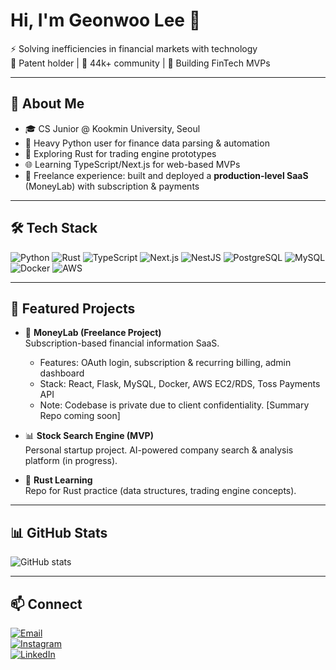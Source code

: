 # Hi, I'm Geonwoo Lee 👋

⚡ Solving inefficiencies in financial markets with technology  
📜 Patent holder | 👥 44k+ community | 🚀 Building FinTech MVPs

---

## 🚀 About Me
- 🎓 CS Junior @ Kookmin University, Seoul  
- 🐍 Heavy Python user for finance data parsing & automation  
- 🦀 Exploring Rust for trading engine prototypes  
- 🌐 Learning TypeScript/Next.js for web-based MVPs  
- 💼 Freelance experience: built and deployed a **production-level SaaS** (MoneyLab) with subscription & payments  

---

## 🛠 Tech Stack

![Python](https://img.shields.io/badge/Python-3776AB?style=for-the-badge&logo=python&logoColor=white)
![Rust](https://img.shields.io/badge/Rust-000000?style=for-the-badge&logo=rust&logoColor=white)
![TypeScript](https://img.shields.io/badge/TypeScript-3178C6?style=for-the-badge&logo=typescript&logoColor=white)
![Next.js](https://img.shields.io/badge/Next.js-000000?style=for-the-badge&logo=nextdotjs&logoColor=white)
![NestJS](https://img.shields.io/badge/NestJS-E0234E?style=for-the-badge&logo=nestjs&logoColor=white)
![PostgreSQL](https://img.shields.io/badge/PostgreSQL-4169E1?style=for-the-badge&logo=postgresql&logoColor=white)
![MySQL](https://img.shields.io/badge/MySQL-4479A1?style=for-the-badge&logo=mysql&logoColor=white)
![Docker](https://img.shields.io/badge/Docker-2496ED?style=for-the-badge&logo=docker&logoColor=white)
![AWS](https://img.shields.io/badge/AWS-232F3E?style=for-the-badge&logo=amazonaws&logoColor=white)


---

## 📌 Featured Projects

- 💼 **MoneyLab (Freelance Project)**  
  Subscription-based financial information SaaS.  
  - Features: OAuth login, subscription & recurring billing, admin dashboard  
  - Stack: React, Flask, MySQL, Docker, AWS EC2/RDS, Toss Payments API  
  - Note: Codebase is private due to client confidentiality. [Summary Repo coming soon]  

- 📊 **Stock Search Engine (MVP)**  
  Personal startup project. AI-powered company search & analysis platform (in progress).  

- 🦀 **Rust Learning**  
  Repo for Rust practice (data structures, trading engine concepts).  

---

## 📊 GitHub Stats

![GitHub stats](https://github-readme-stats.vercel.app/api?username=jackblackbla&show_icons=true&theme=radical)

---

## 📫 Connect
[![Email](https://img.shields.io/badge/Email-asdd1379%40gmail.com-red?style=flat-square&logo=gmail&logoColor=white)](mailto:asdd1379@gmail.com)  
[![Instagram](https://img.shields.io/badge/Instagram-44k%2B%20Community-E4405F?style=flat-square&logo=instagram&logoColor=white)](https://instagram.com/economylee99)  
[![LinkedIn](https://img.shields.io/badge/LinkedIn-Coming%20Soon-0077B5?style=flat-square&logo=linkedin&logoColor=white)](https://www.linkedin.com/in/economylee99)

